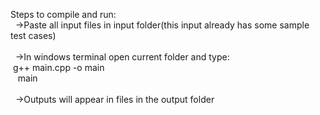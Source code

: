 Steps to compile and run:<br>&nbsp;
   ->Paste all input files in input folder(this input already has some sample test cases)<br />
   <br />&nbsp;
   ->In windows terminal open current folder and type:<br />
     &nbsp;g++ main.cpp -o main<br />&nbsp;
     &nbsp;main<br />&nbsp;
     &nbsp;<br />&nbsp;
   ->Outputs will appear in files in the output folder
